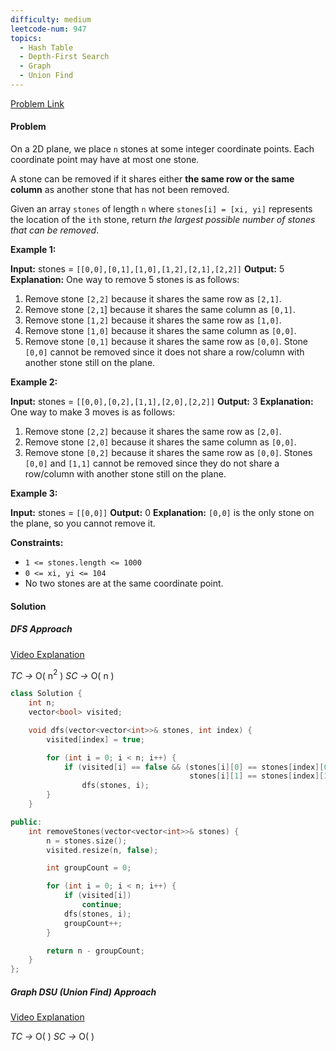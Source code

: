 ```yaml
---
difficulty: medium
leetcode-num: 947
topics:
  - Hash Table
  - Depth-First Search
  - Graph
  - Union Find
---
```

[Problem Link](https://leetcode.com/problems/most-stones-removed-with-same-row-or-column/)

#### Problem
On a 2D plane, we place `n` stones at some integer coordinate points. Each coordinate point may have at most one stone.

A stone can be removed if it shares either **the same row or the same column** as another stone that has not been removed.

Given an array `stones` of length `n` where `stones[i] = [xi, yi]` represents the location of the `ith` stone, return _the largest possible number of stones that can be removed_.

**Example 1:**

**Input:** stones = `[[0,0],[0,1],[1,0],[1,2],[2,1],[2,2]]`
**Output:** 5
**Explanation:** One way to remove 5 stones is as follows:
1. Remove stone `[2,2]` because it shares the same row as `[2,1]`.
2. Remove stone `[2,1`] because it shares the same column as `[0,1]`.
3. Remove stone `[1,2]` because it shares the same row as `[1,0]`.
4. Remove stone `[1,0]` because it shares the same column as `[0,0]`.
5. Remove stone `[0,1]` because it shares the same row as `[0,0]`.
Stone `[0,0]` cannot be removed since it does not share a row/column with another stone still on the plane.

**Example 2:**

**Input:** stones = `[[0,0],[0,2],[1,1],[2,0],[2,2]]`
**Output:** 3
**Explanation:** One way to make 3 moves is as follows:
1. Remove stone `[2,2]` because it shares the same row as `[2,0]`.
2. Remove stone `[2,0]` because it shares the same column as `[0,0]`.
3. Remove stone `[0,2]` because it shares the same row as `[0,0]`.
Stones `[0,0]` and `[1,1]` cannot be removed since they do not share a row/column with another stone still on the plane.

**Example 3:**

**Input:** stones = `[[0,0]]`
**Output:** 0
**Explanation:** `[0,0]` is the only stone on the plane, so you cannot remove it.

**Constraints:**

- `1 <= stones.length <= 1000`
- `0 <= xi, yi <= 104`
- No two stones are at the same coordinate point.

#### Solution


##### DFS Approach
[Video Explanation](https://youtu.be/ZsGTpXm966E)

*TC ->* O( n$^{2}$ )
*SC ->* O( n )

```cpp title=Code
class Solution {
    int n;
    vector<bool> visited;

    void dfs(vector<vector<int>>& stones, int index) {
        visited[index] = true;

        for (int i = 0; i < n; i++) {
            if (visited[i] == false && (stones[i][0] == stones[index][0] ||
                                        stones[i][1] == stones[index][1]))
                dfs(stones, i);
        }
    }

public:
    int removeStones(vector<vector<int>>& stones) {
        n = stones.size();
        visited.resize(n, false);

        int groupCount = 0;

        for (int i = 0; i < n; i++) {
            if (visited[i])
                continue;
            dfs(stones, i);
            groupCount++;
        }

        return n - groupCount;
    }
};
```

##### Graph DSU (Union Find) Approach
[Video Explanation](https://youtu.be/cmqIeBFx01w)

*TC ->* O(  )
*SC ->* O(  )

```cpp title=Code
```